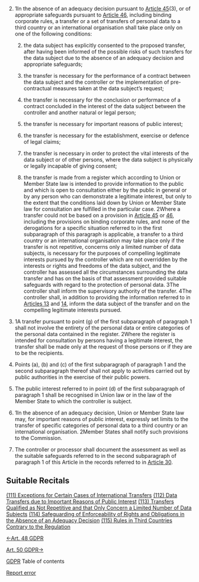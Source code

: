 


2. 1In the absence of an adequacy decision pursuant to [Article 45](https://gdpr-info.eu/art-45-gdpr/)(3), or of appropriate safeguards pursuant to [Article 46](https://gdpr-info.eu/art-46-gdpr/), including binding corporate rules, a transfer or a set of transfers of personal data to a third country or an international organisation shall take place only on one of the following conditions:

	
	2. the data subject has explicitly consented to the proposed transfer, after having been informed of the possible risks of such transfers for the data subject due to the absence of an adequacy decision and appropriate safeguards;
	
	4. the transfer is necessary for the performance of a contract between the data subject and the controller or the implementation of pre-contractual measures taken at the data subject’s request;
	
	6. the transfer is necessary for the conclusion or performance of a contract concluded in the interest of the data subject between the controller and another natural or legal person;
	
	8. the transfer is necessary for important reasons of public interest;
	
	10. the transfer is necessary for the establishment, exercise or defence of legal claims;
	
	12. the transfer is necessary in order to protect the vital interests of the data subject or of other persons, where the data subject is physically or legally incapable of giving consent;
	
	14. the transfer is made from a register which according to Union or Member State law is intended to provide information to the public and which is open to consultation either by the public in general or by any person who can demonstrate a legitimate interest, but only to the extent that the conditions laid down by Union or Member State law for consultation are fulfilled in the particular case.
2Where a transfer could not be based on a provision in [Article 45](https://gdpr-info.eu/art-45-gdpr/) or [46](https://gdpr-info.eu/art-46-gdpr/), including the provisions on binding corporate rules, and none of the derogations for a specific situation referred to in the first subparagraph of this paragraph is applicable, a transfer to a third country or an international organisation may take place only if the transfer is not repetitive, concerns only a limited number of data subjects, is necessary for the purposes of compelling legitimate interests pursued by the controller which are not overridden by the interests or rights and freedoms of the data subject, and the controller has assessed all the circumstances surrounding the data transfer and has on the basis of that assessment provided suitable safeguards with regard to the protection of personal data. 3The controller shall inform the supervisory authority of the transfer. 4The controller shall, in addition to providing the information referred to in [Articles 13](https://gdpr-info.eu/art-13-gdpr/) and [14](https://gdpr-info.eu/art-14-gdpr/), inform the data subject of the transfer and on the compelling legitimate interests pursued.



4. 1A transfer pursuant to point (g) of the first subparagraph of paragraph 1 shall not involve the entirety of the personal data or entire categories of the personal data contained in the register. 2Where the register is intended for consultation by persons having a legitimate interest, the transfer shall be made only at the request of those persons or if they are to be the recipients.

6. Points (a), (b) and (c) of the first subparagraph of paragraph 1 and the second subparagraph thereof shall not apply to activities carried out by public authorities in the exercise of their public powers.

8. The public interest referred to in point (d) of the first subparagraph of paragraph 1 shall be recognised in Union law or in the law of the Member State to which the controller is subject.

10. 1In the absence of an adequacy decision, Union or Member State law may, for important reasons of public interest, expressly set limits to the transfer of specific categories of personal data to a third country or an international organisation. 2Member States shall notify such provisions to the Commission.

12. The controller or processor shall document the assessment as well as the suitable safeguards referred to in the second subparagraph of paragraph 1 of this Article in the records referred to in [Article 30](https://gdpr-info.eu/art-30-gdpr/).




## Suitable Recitals



[(111) Exceptions for Certain Cases of International Transfers](https://gdpr-info.eu/recitals/no-111/)
[(112) Data Transfers due to Important Reasons of Public Interest](https://gdpr-info.eu/recitals/no-112/)
[(113) Transfers Qualified as Not Repetitive and that Only Concern a Limited Number of Data Subjects](https://gdpr-info.eu/recitals/no-113/)
[(114) Safeguarding of Enforceability of Rights and Obligations in the Absence of an Adequacy Decision](https://gdpr-info.eu/recitals/no-114/)
[(115) Rules in Third Countries Contrary to the Regulation](https://gdpr-info.eu/recitals/no-115/)




[←Art. 48 GDPR](https://gdpr-info.eu/art-48-gdpr/ "Art. 48 GDPR - Transfers or disclosures not authorised by Union law")


[Art. 50 GDPR→](https://gdpr-info.eu/art-50-gdpr/ "Art. 50 GDPR - International cooperation for the protection of personal data")



[GDPR](https://gdpr-info.eu)
Table of contents


[Report error](https://gdpr-info.eu/gf/?TB_iframe=true&height=306 "Your message")

